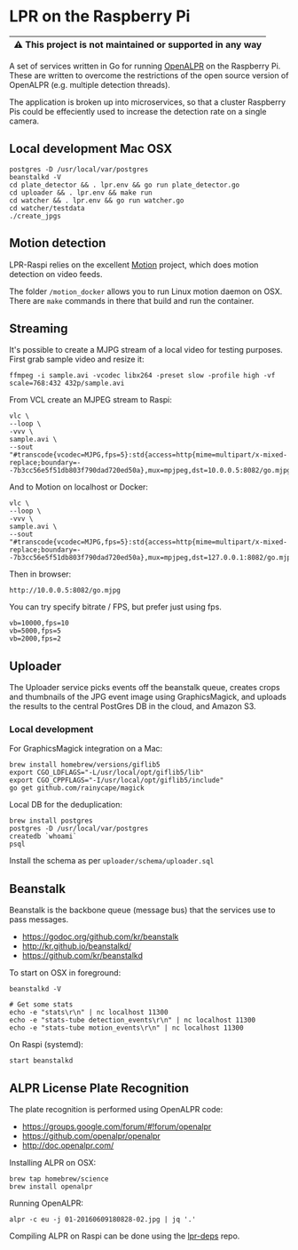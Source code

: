 # LPR on the Raspberry Pi

| :warning: **This project is not maintained or supported in any way** |
| --- |

A set of services written in Go for running [OpenALPR](https://github.com/openalpr/openalpr) on the Raspberry Pi. These are written to overcome the restrictions of the open source version of OpenALPR (e.g. multiple detection threads).

The application is broken up into microservices, so that a cluster Raspberry Pis could be effeciently used to increase the detection rate on a single camera.

## Local development Mac OSX

    postgres -D /usr/local/var/postgres
    beanstalkd -V
    cd plate_detector && . lpr.env && go run plate_detector.go
    cd uploader && . lpr.env && make run
    cd watcher && . lpr.env && go run watcher.go
    cd watcher/testdata
    ./create_jpgs

## Motion detection

LPR-Raspi relies on the excellent [Motion](https://motion-project.github.io/) project, which does motion detection on video feeds.

The folder `/motion_docker` allows you to run Linux motion daemon on OSX. There are `make` commands in there that build and run the container.

## Streaming

It's possible to create a MJPG stream of a local video for testing purposes. First grab sample video and resize it:

    ffmpeg -i sample.avi -vcodec libx264 -preset slow -profile high -vf scale=768:432 432p/sample.avi

From VCL create an MJPEG stream to Raspi:

    vlc \
    --loop \
    -vvv \
    sample.avi \
    --sout "#transcode{vcodec=MJPG,fps=5}:std{access=http{mime=multipart/x-mixed-replace;boundary=--7b3cc56e5f51db803f790dad720ed50a},mux=mpjpeg,dst=10.0.0.5:8082/go.mjpg,delay=0}"

And to Motion on localhost or Docker:

    vlc \
    --loop \
    -vvv \
    sample.avi \
    --sout "#transcode{vcodec=MJPG,fps=5}:std{access=http{mime=multipart/x-mixed-replace;boundary=--7b3cc56e5f51db803f790dad720ed50a},mux=mpjpeg,dst=127.0.0.1:8082/go.mjpg,delay=0}"

Then in browser:

    http://10.0.0.5:8082/go.mjpg

You can try specify bitrate / FPS, but prefer just using fps.

    vb=10000,fps=10
    vb=5000,fps=5
    vb=2000,fps=2

## Uploader

The Uploader service picks events off the beanstalk queue, creates crops and thumbnails of the JPG event image using GraphicsMagick, and uploads the results to the central PostGres DB in the cloud, and Amazon S3.

### Local development

For GraphicsMagick integration on a Mac:

    brew install homebrew/versions/giflib5
    export CGO_LDFLAGS="-L/usr/local/opt/giflib5/lib"
    export CGO_CPPFLAGS="-I/usr/local/opt/giflib5/include"
    go get github.com/rainycape/magick

Local DB for the deduplication:

    brew install postgres
    postgres -D /usr/local/var/postgres
    createdb `whoami`
    psql

Install the schema as per `uploader/schema/uploader.sql`

## Beanstalk

Beanstalk is the backbone queue (message bus) that the services use to pass messages.

- https://godoc.org/github.com/kr/beanstalk
- http://kr.github.io/beanstalkd/
- https://github.com/kr/beanstalkd

To start on OSX in foreground:

    beanstalkd -V

    # Get some stats
    echo -e "stats\r\n" | nc localhost 11300
    echo -e "stats-tube detection_events\r\n" | nc localhost 11300
    echo -e "stats-tube motion_events\r\n" | nc localhost 11300

On Raspi (systemd):

    start beanstalkd

## ALPR License Plate Recognition

The plate recognition is performed using OpenALPR code:

- https://groups.google.com/forum/#!forum/openalpr
- https://github.com/openalpr/openalpr
- http://doc.openalpr.com/

Installing ALPR on OSX:

    brew tap homebrew/science
    brew install openalpr

Running OpenALPR:

    alpr -c eu -j 01-20160609180828-02.jpg | jq '.'

Compiling ALPR on Raspi can be done using the [lpr-deps](https://github.com/marktheunissen/lpr-deps) repo.
